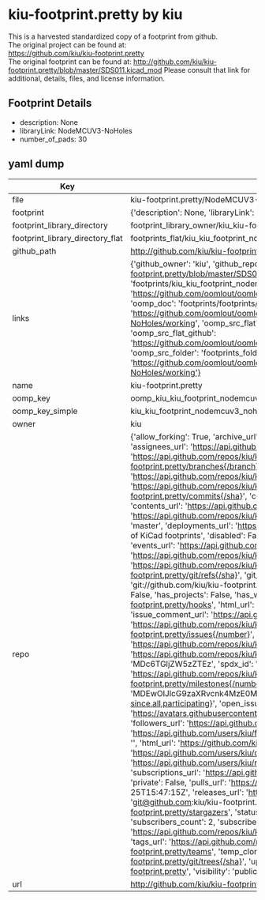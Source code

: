 # kiu-footprint.pretty by kiu  
This is a harvested standardized copy of a footprint from github.  
The original project can be found at:  
https://github.com/kiu/kiu-footprint.pretty  
The original footprint can be found at:
http://github.com/kiu/kiu-footprint.pretty/blob/master/SDS011.kicad_mod
Please consult that link for additional, details, files, and license information.  
## Footprint Details
* description: None  
* libraryLink: NodeMCUV3-NoHoles  
* number_of_pads: 30  
## yaml dump  
| Key | Value |  
| --- | --- |  
| file | kiu-footprint.pretty/NodeMCUV3-NoHoles.kicad_mod |  
| footprint | {'description': None, 'libraryLink': 'NodeMCUV3-NoHoles', 'number_of_pads': 30} |  
| footprint_library_directory | footprint_library_owner/kiu_kiu-footprint.pretty |  
| footprint_library_directory_flat | footprints_flat/kiu_kiu_footprint_nodemcuv3_noholes/working |  
| github_path | http://github.com/kiu/kiu-footprint.pretty/blob/master/NodeMCUV3-NoHoles.kicad_mod |  
| links | {'github_owner': 'kiu', 'github_repo_name': 'kiu-footprint.pretty', 'github_src': 'http://github.com/kiu/kiu-footprint.pretty/blob/master/SDS011.kicad_mod', 'github_src_repo': 'https://github.com/kiu/kiu-footprint.pretty', 'oomp_bot': 'footprints/kiu_kiu_footprint_nodemcuv3_noholes/working', 'oomp_bot_github': 'https://github.com/oomlout/oomlout_oomp_footprint_bot/tree/main/footprints/kiu_kiu_footprint_nodemcuv3_noholes/working', 'oomp_doc': 'footprints/footprints/kiu/kiu-footprint/NodeMCUV3-NoHoles/working/', 'oomp_doc_github': 'https://github.com/oomlout/oomlout_oomp_footprint_doc/tree/main/footprints/footprints/kiu/kiu-footprint/NodeMCUV3-NoHoles/working', 'oomp_src_flat': 'footprints_flat/footprints_flat/kiu_kiu_footprint_nodemcuv3_noholes/working', 'oomp_src_flat_github': 'https://github.com/oomlout/oomlout_oomp_footprint_src/tree/main/footprints_flat/kiu_kiu_footprint_nodemcuv3_noholes/working', 'oomp_src_folder': 'footprints_folder/footprints_folder/kiu/kiu-footprint/NodeMCUV3-NoHoles/working', 'oomp_src_folder_github': 'https://github.com/oomlout/oomlout_oomp_footprint_src/tree/main/footprints_folder/kiu/kiu-footprint/NodeMCUV3-NoHoles/working'} |  
| name | kiu-footprint.pretty |  
| oomp_key | oomp_kiu_kiu_footprint_nodemcuv3_noholes |  
| oomp_key_simple | kiu_kiu_footprint_nodemcuv3_noholes |  
| owner | kiu |  
| repo | {'allow_forking': True, 'archive_url': 'https://api.github.com/repos/kiu/kiu-footprint.pretty/{archive_format}{/ref}', 'archived': False, 'assignees_url': 'https://api.github.com/repos/kiu/kiu-footprint.pretty/assignees{/user}', 'blobs_url': 'https://api.github.com/repos/kiu/kiu-footprint.pretty/git/blobs{/sha}', 'branches_url': 'https://api.github.com/repos/kiu/kiu-footprint.pretty/branches{/branch}', 'clone_url': 'https://github.com/kiu/kiu-footprint.pretty.git', 'collaborators_url': 'https://api.github.com/repos/kiu/kiu-footprint.pretty/collaborators{/collaborator}', 'comments_url': 'https://api.github.com/repos/kiu/kiu-footprint.pretty/comments{/number}', 'commits_url': 'https://api.github.com/repos/kiu/kiu-footprint.pretty/commits{/sha}', 'compare_url': 'https://api.github.com/repos/kiu/kiu-footprint.pretty/compare/{base}...{head}', 'contents_url': 'https://api.github.com/repos/kiu/kiu-footprint.pretty/contents/{+path}', 'contributors_url': 'https://api.github.com/repos/kiu/kiu-footprint.pretty/contributors', 'created_at': '2017-02-25T15:43:00Z', 'default_branch': 'master', 'deployments_url': 'https://api.github.com/repos/kiu/kiu-footprint.pretty/deployments', 'description': 'Random collection of KiCad footprints', 'disabled': False, 'downloads_url': 'https://api.github.com/repos/kiu/kiu-footprint.pretty/downloads', 'events_url': 'https://api.github.com/repos/kiu/kiu-footprint.pretty/events', 'fork': False, 'forks': 0, 'forks_count': 0, 'forks_url': 'https://api.github.com/repos/kiu/kiu-footprint.pretty/forks', 'full_name': 'kiu/kiu-footprint.pretty', 'git_commits_url': 'https://api.github.com/repos/kiu/kiu-footprint.pretty/git/commits{/sha}', 'git_refs_url': 'https://api.github.com/repos/kiu/kiu-footprint.pretty/git/refs{/sha}', 'git_tags_url': 'https://api.github.com/repos/kiu/kiu-footprint.pretty/git/tags{/sha}', 'git_url': 'git://github.com/kiu/kiu-footprint.pretty.git', 'has_discussions': False, 'has_downloads': True, 'has_issues': True, 'has_pages': False, 'has_projects': False, 'has_wiki': False, 'homepage': None, 'hooks_url': 'https://api.github.com/repos/kiu/kiu-footprint.pretty/hooks', 'html_url': 'https://github.com/kiu/kiu-footprint.pretty', 'id': 83142016, 'is_template': False, 'issue_comment_url': 'https://api.github.com/repos/kiu/kiu-footprint.pretty/issues/comments{/number}', 'issue_events_url': 'https://api.github.com/repos/kiu/kiu-footprint.pretty/issues/events{/number}', 'issues_url': 'https://api.github.com/repos/kiu/kiu-footprint.pretty/issues{/number}', 'keys_url': 'https://api.github.com/repos/kiu/kiu-footprint.pretty/keys{/key_id}', 'labels_url': 'https://api.github.com/repos/kiu/kiu-footprint.pretty/labels{/name}', 'language': None, 'languages_url': 'https://api.github.com/repos/kiu/kiu-footprint.pretty/languages', 'license': {'key': 'mit', 'name': 'MIT License', 'node_id': 'MDc6TGljZW5zZTEz', 'spdx_id': 'MIT', 'url': 'https://api.github.com/licenses/mit'}, 'merges_url': 'https://api.github.com/repos/kiu/kiu-footprint.pretty/merges', 'milestones_url': 'https://api.github.com/repos/kiu/kiu-footprint.pretty/milestones{/number}', 'mirror_url': None, 'name': 'kiu-footprint.pretty', 'network_count': 0, 'node_id': 'MDEwOlJlcG9zaXRvcnk4MzE0MjAxNg==', 'notifications_url': 'https://api.github.com/repos/kiu/kiu-footprint.pretty/notifications{?since,all,participating}', 'open_issues': 0, 'open_issues_count': 0, 'owner': {'avatar_url': 'https://avatars.githubusercontent.com/u/785968?v=4', 'events_url': 'https://api.github.com/users/kiu/events{/privacy}', 'followers_url': 'https://api.github.com/users/kiu/followers', 'following_url': 'https://api.github.com/users/kiu/following{/other_user}', 'gists_url': 'https://api.github.com/users/kiu/gists{/gist_id}', 'gravatar_id': '', 'html_url': 'https://github.com/kiu', 'id': 785968, 'login': 'kiu', 'node_id': 'MDQ6VXNlcjc4NTk2OA==', 'organizations_url': 'https://api.github.com/users/kiu/orgs', 'received_events_url': 'https://api.github.com/users/kiu/received_events', 'repos_url': 'https://api.github.com/users/kiu/repos', 'site_admin': False, 'starred_url': 'https://api.github.com/users/kiu/starred{/owner}{/repo}', 'subscriptions_url': 'https://api.github.com/users/kiu/subscriptions', 'type': 'User', 'url': 'https://api.github.com/users/kiu'}, 'private': False, 'pulls_url': 'https://api.github.com/repos/kiu/kiu-footprint.pretty/pulls{/number}', 'pushed_at': '2017-02-25T15:47:15Z', 'releases_url': 'https://api.github.com/repos/kiu/kiu-footprint.pretty/releases{/id}', 'size': 3, 'ssh_url': 'git@github.com:kiu/kiu-footprint.pretty.git', 'stargazers_count': 0, 'stargazers_url': 'https://api.github.com/repos/kiu/kiu-footprint.pretty/stargazers', 'statuses_url': 'https://api.github.com/repos/kiu/kiu-footprint.pretty/statuses/{sha}', 'subscribers_count': 2, 'subscribers_url': 'https://api.github.com/repos/kiu/kiu-footprint.pretty/subscribers', 'subscription_url': 'https://api.github.com/repos/kiu/kiu-footprint.pretty/subscription', 'svn_url': 'https://github.com/kiu/kiu-footprint.pretty', 'tags_url': 'https://api.github.com/repos/kiu/kiu-footprint.pretty/tags', 'teams_url': 'https://api.github.com/repos/kiu/kiu-footprint.pretty/teams', 'temp_clone_token': None, 'topics': [], 'trees_url': 'https://api.github.com/repos/kiu/kiu-footprint.pretty/git/trees{/sha}', 'updated_at': '2021-06-05T21:20:25Z', 'url': 'https://api.github.com/repos/kiu/kiu-footprint.pretty', 'visibility': 'public', 'watchers': 0, 'watchers_count': 0, 'web_commit_signoff_required': False} |  
| url | http://github.com/kiu/kiu-footprint.pretty |  

